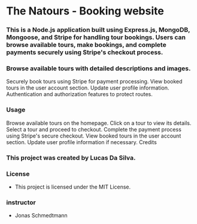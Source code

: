 # The Natours - Booking website

### This is a Node.js application built using Express.js, MongoDB, Mongoose, and Stripe for handling tour bookings. Users can browse available tours, make bookings, and complete payments securely using Stripe's checkout process.

### Browse available tours with detailed descriptions and images.

Securely book tours using Stripe for payment processing.
View booked tours in the user account section.
Update user profile information.
Authentication and authorization features to protect routes.

### Usage

Browse available tours on the homepage.
Click on a tour to view its details.
Select a tour and proceed to checkout.
Complete the payment process using Stripe's secure checkout.
View booked tours in the user account section.
Update user profile information if necessary.
Credits

### This project was created by Lucas Da Silva.

### License

- This project is licensed under the MIT License.

### instructor

- Jonas Schmedtmann
